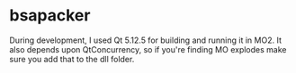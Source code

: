 # bsapacker
During development, I used Qt 5.12.5 for building and running it in MO2. It also depends upon QtConcurrency, so if you're finding MO explodes make sure you add that to the dll folder.
